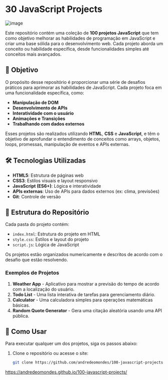 # 30 JavaScript Projects
![image](https://github.com/user-attachments/assets/c23df20a-374c-412c-978f-9e89dc80e5d1)


Este repositório contém uma coleção de **100 projetos JavaScript** que tem como objetivo melhorar as habilidades de programação em JavaScript e criar uma base sólida para o desenvolvimento web. Cada projeto aborda um conceito ou habilidade específica, desde funcionalidades simples até conceitos mais avançados.

## 🚀 Objetivo

O propósito desse repositório é proporcionar uma série de desafios práticos para aprimorar as habilidades de JavaScript. Cada projeto foca em uma funcionalidade específica, como:

- **Manipulação de DOM**
- **Desenvolvimento de APIs**
- **Interatividade com o usuário**
- **Animações e Transições**
- **Trabalhando com dados externos**

Esses projetos são realizados utilizando **HTML**, **CSS** e **JavaScript**, e têm o objetivo de aprofundar o entendimento de conceitos como arrays, objetos, loops, promessas, manipulação de eventos e APIs externas.

## 🛠️ Tecnologias Utilizadas

- **HTML5**: Estrutura de páginas web
- **CSS3**: Estilos visuais e layout responsivo
- **JavaScript (ES6+)**: Lógica e interatividade
- **APIs externas**: Uso de APIs para dados externos (ex: clima, previsões)
- **Git**: Controle de versão

## 📂 Estrutura do Repositório

Cada pasta do projeto contém:

- `index.html`: Estrutura do projeto em HTML
- `style.css`: Estilos e layout do projeto
- `script.js`: Lógica de JavaScript

Os projetos estão organizados numericamente e descritos de acordo com o desafio que estão resolvendo.

### Exemplos de Projetos

1. **Weather App** - Aplicativo para mostrar a previsão do tempo de acordo com a localização do usuário.
2. **Todo List** - Uma lista interativa de tarefas para gerenciamento diário.
3. **Calculator** - Uma calculadora simples para operações matemáticas básicas.
4. **Random Quote Generator** - Gera uma citação aleatória usando uma API pública.

## 📅 Como Usar

Para executar qualquer um dos projetos, siga os passos abaixo:

1. Clone o repositório ou acesse o site:
   ```bash
   git clone https://github.com/andredeomondes/100-javascript-projects.git
https://andredeomondes.github.io/100-javascript-projects/
